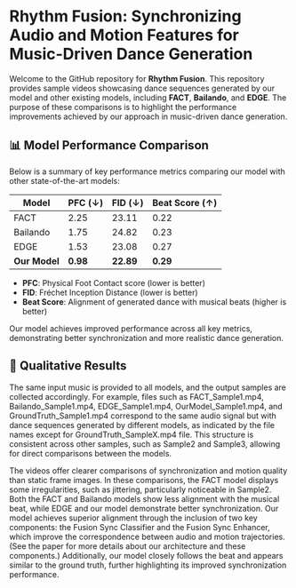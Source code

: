 # Rhythm Fusion: Synchronizing Audio and Motion Features for Music-Driven Dance Generation

Welcome to the GitHub repository for **Rhythm Fusion**. This repository provides sample videos showcasing dance sequences generated by our model and other existing models, including **FACT**, **Bailando**, and **EDGE**. The purpose of these comparisons is to highlight the performance improvements achieved by our approach in music-driven dance generation.

## 📊 Model Performance Comparison

Below is a summary of key performance metrics comparing our model with other state-of-the-art models:

| Model          | PFC (↓) | FID (↓) | Beat Score (↑) |
|----------------|----------|----------|-----------------|
| FACT           | 2.25     | 23.11    | 0.22            |
| Bailando       | 1.75     | 24.82    | 0.23            |
| EDGE           | 1.53     | 23.08    | 0.27            |
| **Our Model**  | **0.98** | **22.89** | **0.29**       |

- **PFC**: Physical Foot Contact score (lower is better)  
- **FID**: Fréchet Inception Distance (lower is better)  
- **Beat Score**: Alignment of generated dance with musical beats (higher is better)

Our model achieves improved performance across all key metrics, demonstrating better synchronization and more realistic dance generation.

## 🎥 Qualitative Results

The same input music is provided to all models, and the output samples are collected accordingly. For example, files such as FACT_Sample1.mp4, Bailando_Sample1.mp4, EDGE_Sample1.mp4, OurModel_Sample1.mp4, and GroundTruth_Sample1.mp4 correspond to the same audio signal but with dance sequences generated by different models, as indicated by the file names except for GroundTruth_SampleX.mp4 file. This structure is consistent across other samples, such as Sample2 and Sample3, allowing for direct comparisons between the models.

The videos offer clearer comparisons of synchronization and motion quality than static frame images. In these comparisons, the FACT model displays some irregularities, such as jittering, particularly noticeable in Sample2. Both the FACT and Bailando models show less alignment with the musical beat, while EDGE and our model demonstrate better synchronization. Our model achieves superior alignment through the inclusion of two key components: the Fusion Sync Classifier and the Fusion Sync Enhancer, which improve the correspondence between audio and motion trajectories. (See the paper for more details about our architecture and these components.) Additionally, our model closely follows the beat and appears similar to the ground truth, further highlighting its improved synchronization performance.

